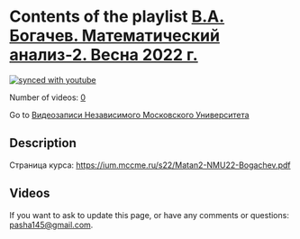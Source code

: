 # Contents of the playlist [В.А. Богачев. Математический анализ-2. Весна 2022 г.](https://www.youtube.com/playlist?list=PLp9ABVh6_x4EDEB_Zocjv9mv-WzuOrcA_)

[![synced with youtube](https://img.shields.io/github/last-commit/mathphysschool/mathphysschool.github.io/autoupdate1?label=synced%20with%20youtube)](https://github.com/mathphysschool/mathphysschool.github.io/commits/autoupdate1)

Number of videos: [0](#videos)

Go to [Видеозаписи Независимого Московского Университета](../README.md)

## Description

Страница курса:
<https://ium.mccme.ru/s22/Matan2-NMU22-Bogachev.pdf>

## Videos



 If you want to ask to update this page, or have any comments or questions: <pasha145@gmail.com>.